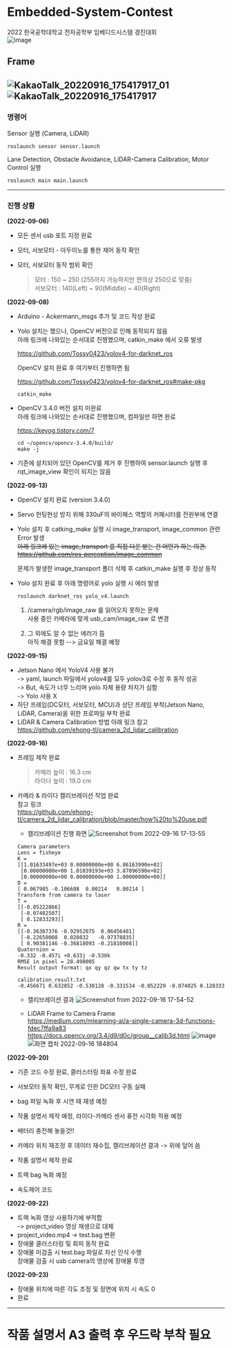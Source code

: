 # Embedded-System-Contest
   
2022 한국공학대학교 전자공학부 임베디드시스템 경진대회   
![image](https://user-images.githubusercontent.com/86957779/191813158-23ea2df7-d0a8-465a-a691-7ab65fa194ad.png)

## Frame
![KakaoTalk_20220916_175417917_01](https://user-images.githubusercontent.com/86957779/190599690-af84a95d-373e-4e92-aee9-21f6c8fdbec0.jpg)
![KakaoTalk_20220916_175417917](https://user-images.githubusercontent.com/86957779/190599709-ffaa85e7-c243-48ac-99f2-f410f173140a.jpg)
---

### 명령어   

Sensor 실행 (Camera, LiDAR)   
```
roslaunch sensor sensor.launch
```
Lane Detection, Obstacle Avoidance, LiDAR-Camera Calibration, Motor Control 실행
```
roslaunch main main.launch
```

---

### 진행 상황   


**(2022-09-06)**

* 모든 센서 usb 포트 지정 완료

* 모터, 서보모터 - 아두이노를 통한 제어 동작 확인

* 모터, 서보모터 동작 범위 확인   

  > 모터 : 150 ~ 250 (255까지 가능하지만 편의상 250으로 맞춤)   
  > 서보모터 : 140(Left) ~ 90(Middle) ~ 40(Right)   
  
   
**(2022-09-08)**

* Arduino - Ackermann_msgs 추가 및 코드 작성 완료   

* Yolo 설치는 했으나, OpenCV 버전으로 인해 동작되지 않음   
   아래 링크에 나와있는 순서대로 진행했으며, catkin_make 에서 오류 발생   
   
   https://github.com/Tossy0423/yolov4-for-darknet_ros   
   
   OpenCV 설치 완료 후 여기부터 진행하면 됨   
   
   https://github.com/Tossy0423/yolov4-for-darknet_ros#make-pkg   
   ```
   catkin_make
   ```
* OpenCV 3.4.0 버전 설치 미완료   
   아래 링크에 나와있는 순서대로 진행했으며, 컴파일만 하면 완료   
   
   https://keyog.tistory.com/7   
   ```
   cd ~/opencv/opencv-3.4.0/build/
   make -j
   ```
* 기존에 설치되어 있던 OpenCV를 제거 후 진행하여 sensor.launch 실행 후 rqt_image_view 확인이 되지는 않음


**(2022-09-13)**

* OpenCV 설치 완료 (version 3.4.0)   

* Servo 헌팅현상 방지 위해 330uF의 바이패스 역할의 커패시터를 전원부에 연결 

* Yolo 설치 후 catking_make 실행 시 image_transport, image_common 관련 Error 발생   
  ~~아래 링크에 있는 image_transport 를 직접 다운 받는 건 어떤가 하는 의견.~~   
  ~~https://github.com/ros-perception/image_common~~   
  
  문제가 발생한 image_transport 폴더 삭제 후 catkin_make 실행 후 정상 동작   
   
* Yolo 설치 완료 후 아래 명령어로 yolo 실행 시 에러 발생
  ```
  roslaunch darknet_ros yolo_v4.launch
  ```
  1) /camera/rgb/image_raw 를 읽어오지 못하는 문제   
     사용 중인 카메라에 맞게 usb_cam/image_raw 로 변경   
     
  2) 그 외에도 알 수 없는 에러가 뜸   
     아직 해결 못함 --> 금요일 해결 예정


**(2022-09-15)**   

* Jetson Nano 에서 YoloV4 사용 불가   
  -> yaml, launch 파일에서 yolov4를 모두 yolov3로 수정 후 동작 성공   
  -> But, 속도가 너무 느리며 yolo 자체 용량 차지가 심함   
  -> Yolo 사용 X   
* 하단 프레임(DC모터, 서보모터, MCU)과 상단 프레임 부착(Jetson Nano, LiDAR, Camera)을 위한 프로파일 부착 완료   
* LiDAR & Camera Calibration 방법 아래 링크 참고   
  https://github.com/ehong-tl/camera_2d_lidar_calibration   


**(2022-09-16)**   

* 프레임 제작 완료   
  > 카메라 높이 : 16.3 cm   
  > 라이다 높이 : 19.0 cm   

* 카메라 & 라이다 캘리브레이션 작업 완료   
  참고 링크   
  https://github.com/ehong-tl/camera_2d_lidar_calibration/blob/master/how%20to%20use.pdf   
  
  - 캘리브레이션 진행 화면
  ![Screenshot from 2022-09-16 17-13-55](https://user-images.githubusercontent.com/96249554/190599502-17fb2c1d-2463-49e5-85fc-4a32be8ffcd8.png)

     
   ```
   Camera parameters
   Lens = fisheye
   K =
   [[1.01633497e+03 0.00000000e+00 6.86163990e+02]
    [0.00000000e+00 1.01039193e+03 3.87096590e+02]
    [0.00000000e+00 0.00000000e+00 1.00000000e+00]]
   D =
   [ 0.067985 -0.106608  0.00214   0.00214 ]
   Transform from camera to laser
   T = 
   [[-0.05222866]
    [-0.07402507]
    [ 0.12833293]]
   R = 
   [[-0.36307376 -0.92952075  0.06456481]
    [-0.22650008  0.020832   -0.97378835]
    [ 0.90381146 -0.36818093 -0.21810008]]
   Quaternion = 
   -0.332 -0.457i +0.633j -0.530k
   RMSE in pixel = 28.498005
   Result output format: qx qy qz qw tx ty tz
   ```
   
   ```
   calibration_result.txt
   -0.456671 0.632852 -0.530128 -0.331534 -0.052229 -0.074025 0.128333
   ```
   
   - 캘리브레이션 결과
   ![Screenshot from 2022-09-16 17-54-52](https://user-images.githubusercontent.com/96249554/190599124-ed285672-170b-428b-bdf7-b168ffbcc2fa.png)
   
   - LiDAR Frame to Camera Frame   
   https://medium.com/mlearning-ai/a-single-camera-3d-functions-fdec7ffa9a83   
   https://docs.opencv.org/3.4/d9/d0c/group__calib3d.html
   ![image](https://user-images.githubusercontent.com/86957779/190612827-b2205850-f6b7-4734-ac3a-86f3c85af870.png)
   ![화면 캡처 2022-09-16 184804](https://user-images.githubusercontent.com/86957779/190611424-0b1d273f-22ac-4f83-b6ed-f68f8bde11f6.png)


**(2022-09-20)**

* 기존 코드 수정 완료, 클러스터링 좌표 수정 완료   
* 서보모터 동작 확인, 무게로 인한 DC모터 구동 실패   
* bag 파일 녹화 후 시연 때 재생 예정   
* 작품 설명서 제작 예정, 라이다-카메라 센서 퓨전 시각화 적용 예정   
* 배터리 충전해 놓을것!!   

* 카메라 위치 재조정 후 데이터 재수집, 캘리브레이션 결과 -> 위에 덮어 씀   
* 작품 설명서 제작 완료   
* 트랙 bag 녹화 예정   
* 속도제어 코드   

**(2022-09-22)**

* 트랙 녹화 영상 사용하기에 부적합   
  -> project_video 영상 재생으로 대체   
* project_video.mp4 -> test.bag 변환   
* 장애물 클러스터링 및 회피 동작 완료   
* 장애물 미검출 시 test.bag 파일로 차선 인식 수행   
  장애물 검출 시 usb camera의 영상에 장애물 투영   

**(2022-09-23)**   
* 장애물 위치에 따른 각도 조정 및 정면에 위치 시 속도 0   
* 완료   

---
# 작품 설명서 A3 출력 후 우드락 부착 필요
